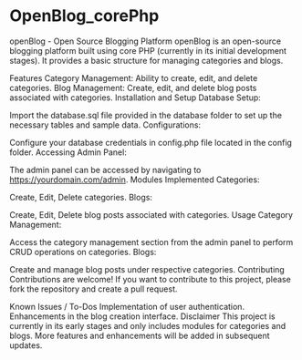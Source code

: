 # OpenBlog_corePhp
openBlog - Open Source Blogging Platform
openBlog is an open-source blogging platform built using core PHP (currently in its initial development stages). It provides a basic structure for managing categories and blogs.

Features
Category Management: Ability to create, edit, and delete categories.
Blog Management: Create, edit, and delete blog posts associated with categories.
Installation and Setup
Database Setup:

Import the database.sql file provided in the database folder to set up the necessary tables and sample data.
Configurations:

Configure your database credentials in config.php file located in the config folder.
Accessing Admin Panel:

The admin panel can be accessed by navigating to https://yourdomain.com/admin.
Modules Implemented
Categories:

Create, Edit, Delete categories.
Blogs:

Create, Edit, Delete blog posts associated with categories.
Usage
Category Management:

Access the category management section from the admin panel to perform CRUD operations on categories.
Blogs:

Create and manage blog posts under respective categories.
Contributing
Contributions are welcome! If you want to contribute to this project, please fork the repository and create a pull request.

Known Issues / To-Dos
Implementation of user authentication.
Enhancements in the blog creation interface.
Disclaimer
This project is currently in its early stages and only includes modules for categories and blogs. More features and enhancements will be added in subsequent updates.
